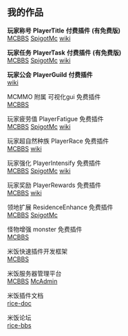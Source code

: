 ## 我的作品

**玩家称号**  **PlayerTitle** **付费插件** **(有免费版)**  
[MCBBS](https://www.mcbbs.net/thread-1004671-1-1.html)
[SpigotMc](https://www.spigotmc.org/resources/78048)
[wiki](PlayerTitle/)

**玩家任务** **PlayerTask** **付费插件** **(有免费版)**    
[MCBBS](https://www.mcbbs.net/thread-1084534-1-1.html)
[SpigotMc](https://www.spigotmc.org/resources/96554)
[wiki](PlayerTask/)

**玩家公会** **PlayerGuild** **付费插件**   
[wiki](PlayerGuild/)

MCMMO 附属 可视化gui 免费插件  
[MCBBS](https://www.mcbbs.net/thread-1300127-1-1.html)

玩家疲劳值 PlayerFatigue 免费插件  
[MCBBS](https://www.mcbbs.net/thread-1101322-1-1.html)
[SpigotMc](https://www.spigotmc.org/resources/95360)
[wiki](PlayerFatigue/)

玩家超自然种族 PlayerRace 免费插件  
[MCBBS](https://www.mcbbs.net/thread-1149860-1-1.html)
[wiki](PlayerRace/)

玩家强化 PlayerIntensify 免费插件  
[MCBBS](https://www.mcbbs.net/thread-1198166-1-1.html)
[SpigotMc](https://www.spigotmc.org/resources/95362)
[wiki](PlayerIntensify/)

玩家奖励 PlayerRewards 免费插件  
[MCBBS](https://www.mcbbs.net/thread-1285222-1-1.html)
[wiki](PlayerRewards/)

领地扩展 ResidenceEnhance 免费插件  
[MCBBS](https://www.mcbbs.net/thread-1206203-1-1.html)
[SpigotMc](https://www.spigotmc.org/resources/96192)

怪物增强 monster 免费插件  
[MCBBS](https://www.mcbbs.net/thread-963507-1-1.html)

米饭快速插件开发框架  
[MCBBS](https://www.mcbbs.net/thread-1254437-1-1.html)

米饭服务器管理平台  
[MCBBS](https://www.mcbbs.net/thread-1083629-1-1.html)
[McAdmin](https://admin.ljxmc.top/)

米饭插件文档  
[rice-doc](https://handy-git.gitee.io/rice-doc)

米饭论坛  
[rice-bbs](https://bbs.ljxmc.top/)